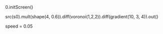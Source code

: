 0.initScreen()

src(s0).mult(shape(4, 0.6)).diff(voronoi(1,2,2)).diff(gradient(10, 3, 4)).out()

speed = 0.05
